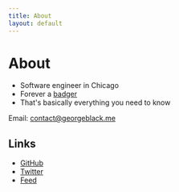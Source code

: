 ```yaml
---
title: About
layout: default
---
```


# About

* Software engineer in Chicago
* Forever a [badger](https://twitter.com/georgeblackm/status/995345329087270912)
* That's basically everything you need to know

Email: [contact@georgeblack.me](mailto:contact@georgeblack.me)

## Links
* [GitHub](https://github.com/georgemblack)
* [Twitter](https://twitter.com/georgeblackm)
* [Feed](https://georgeblack.me/feed.xml)
